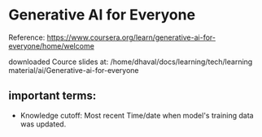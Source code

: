 # Generative AI for Everyone

Reference: https://www.coursera.org/learn/generative-ai-for-everyone/home/welcome

downloaded Cource slides at: /home/dhaval/docs/learning/tech/learning material/ai/Generative-ai-for-everyone


## important terms:

- Knowledge cutoff: Most recent Time/date when model's training data was updated. 
